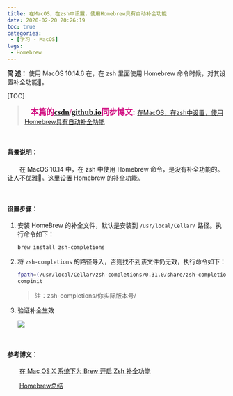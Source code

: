 ```yaml
---
title: 在MacOS，在zsh中设置，使用Homebrew具有自动补全功能
date: 2020-02-20 20:26:19
toc: true
categories: 
 - [学习 - MacOS]
tags: 
 - Homebrew
---
```




**简  述：**  使用 MacOS 10.14.6 在，在 zsh 里面使用 Homebrew 命令时候，对其设置补全功能🎃。

<!-- more -->

[TOC]

> <font color=#D0087E  size=4 face="幼圆">**📌本篇的[csdn](https://blog.csdn.net/qq_33154343)/[github.io](https://touwoyimuli.github.io/)同步博文:** </font> [在MacOS，在zsh中设置，使用Homebrew具有自动补全功能](https://blog.csdn.net/qq_33154343/article/details/104424732)

<br>

#### 背景说明：

　　在 MacOS 10.14 中，在 zsh 中使用 Homebrew 命令，是没有补全功能的。让人不优雅🎁。这里设置 Homebrew 的补全功能。

<br>

#### 设置步骤：

1. 安装 HomeBrew 的补全文件，默认是安装到 `/usr/local/Cellar/` 路径。执行命令如下：

   ```bash
   brew install zsh-completions
   ```

2. 将 `zsh-completions` 的路径导入，否则找不到该文件仍无效，执行命令如下：

   ```bash
   fpath=(/usr/local/Cellar/zsh-completions/0.31.0/share/zsh-completions $fpath)
   compinit
   ```

   > 注：zsh-completions/你实际版本号/

3. 验证补全生效

   <img src="https://raw.githubusercontent.com/touwoyimuli/FigureBed/blog-imange/img/mark_Snip20200220_202007.jpeg"/>

<br>

#### 参考博文：

　　[在 Mac OS X 系统下为 Brew 开启 Zsh 补全功能](https://tommy.net.cn/2015/02/24/enable-zsh-completion-of-brew-under-mac-os-x/)

　　[Homebrew总结](https://zhuanlan.zhihu.com/p/22598799) 